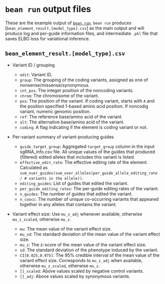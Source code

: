 # `bean run` output files
These are the example output of [`bean run`](https://pinellolab.github.io/crispr-bean/run.html).
`bean run` produces [`bean_element_result.[model_type].csv`] as the main output and will produce log and per-guide information files, and intermediate `.pkl` file that saves ELBO loss for variational inference.

## `bean_element_result.[model_type].csv`
- Variant ID / grouping
  - `edit`: Variant ID.
  - `group`: The grouping of the coding variants, assigned as one of nonsense/missense/synonymous.
  - `int_pos`: The integer position of the noncoding variants.
  - `chrom`: The chromosome of the variant.
  - `pos`: The position of the variant. If coding variant, starts with `A` and the position specified 1-based amino acid position. If noncodig variant, numeric genomic position.
  - `ref`: The reference base/amino acid of the variant.
  - `alt`: The alternative base/amino acid of the variant.
  - `coding`: A flag indicating if the element is coding variant or not.

- Per-variant summary of variant-producing guides
  - `guide_target_group`: Aggregated `target_group` column in the input sgRNA_info.csv file. All unique values of the guides that produced (filtered) edited alleles that includes this variant is listed.
  - `effective_edit_rate`: The effective editing rate of the element. Calculated as `sum_over_guides(sum_over_alleles(per_guide_allele_editing_rate / # variants in the allele))`.
  - `editing_guides`: List of guides that edited the variant.
  - `per_guide_editing_rates`: The per-guide editing rates of the variant.
  - `n_guides`: The number of guides that edited the variant.
  - `n_coocc`: The number of unique co-occurring variants that appeared together in any alleles that contains the variant.
- Variant effect size: Use `mu_z_adj` whenever available, otherwise `mu_z_scaled`, otherwise `mu_z`.
  - `mu`: The mean value of the variant effect size.
  - `mu_sd`: The standard deviation of the mean value of the variant effect size.
  - `mu_z`: The z-score of the mean value of the variant effect size.
  - `sd`: The standard deviation of the phenotype induced by the variant.
  - `CI[0.025,0.975]`: The 95% credible interval of the mean value of the variant effect size. Corresponds to `mu_z_adj` when available, otherwise `mu_z_scaled`, otherwise `mu_z`. 
  - `[]_scaled`: Above values scaled by negative control variants.
  - `[]_adj`: Above values scaled by synonymous variants.
  